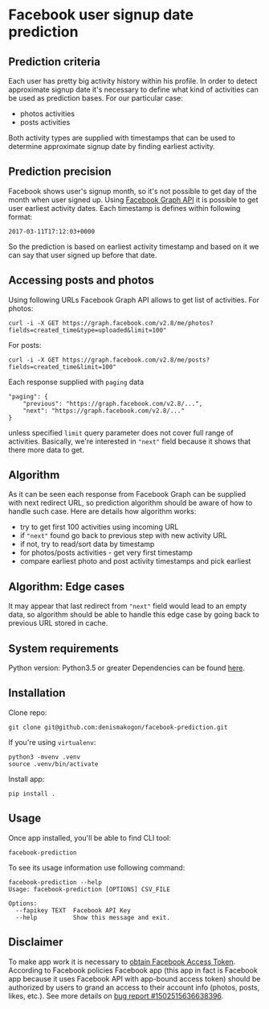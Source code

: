 Facebook user signup date prediction
====================================

Prediction criteria
-------------------
Each user has pretty big activity history within his profile.
In order to detect approximate signup date it's necessary to define what kind of activities can be used as prediction bases.
For our particular case:
 * photos activities
 * posts activities

Both activity types are supplied with timestamps that can be used to determine approximate signup date by finding earliest activity.


Prediction precision
--------------------
Facebook shows user's signup month, so it's not possible to get day of the month when user signed up.
Using [Facebook Graph API](https://developers.facebook.com/docs/graph-api/reference) it is possible to get user earliest activity dates.
Each timestamp is defines within following format:

    2017-03-11T17:12:03+0000

So the prediction is based on earliest activity timestamp and based on it we can say that user signed up before that date.


Accessing posts and photos
--------------------------
Using following URLs Facebook Graph API allows to get list of activities.
For photos:

    curl -i -X GET https://graph.facebook.com/v2.8/me/photos?fields=created_time&type=uploaded&limit=100"

For posts:

    curl -i -X GET https://graph.facebook.com/v2.8/me/posts?fields=created_time&limit=100"

Each response supplied with `paging` data

    "paging": {
        "previous": "https://graph.facebook.com/v2.8/...",
        "next": "https://graph.facebook.com/v2.8/..."
    }

unless specified `limit` query parameter does not cover full range of activities.
Basically, we're interested in `"next"` field because it shows that there more data to get.


Algorithm
---------
As it can be seen each response from Facebook Graph can be supplied with next redirect URL, so prediction algorithm should be aware of how to handle such case.
Here are details how algorithm works:

 * try to get first 100 activities using incoming URL
 * if `"next"` found go back to previous step with new activity URL
 * if not, try to read/sort data by timestamp
 * for photos/posts activities - get very first timestamp
 * compare earliest photo and post activity timestamps and pick earliest

Algorithm: Edge cases
---------------------

It may appear that last redirect from `"next"` field would lead to an empty data, so algorithm should be able to handle this edge case by going back to previous URL stored in cache.

System requirements
-------------------

Python version: Python3.5 or greater
Dependencies can be found [here](requirements.txt).

Installation
------------

Clone repo:

    git clone git@github.com:denismakogon/facebook-prediction.git

If you're using `virtualenv`:

    python3 -mvenv .venv
    source .venv/bin/activate

Install app:

    pip install .

Usage
-----

Once app installed, you'll be able to find CLI tool:

    facebook-prediction

To see its usage information use following command:

    facebook-prediction --help
    Usage: facebook-prediction [OPTIONS] CSV_FILE
    
    Options:
      --fapikey TEXT  Facebook API Key
      --help          Show this message and exit.

Disclaimer
----------

To make app work it is necessary to [obtain Facebook Access Token](https://developers.facebook.com/docs/facebook-login/access-tokens).
According to Facebook policies Facebook app (this app in fact is Facebook app because it uses Facebook API with app-bound access token) 
should be authorized by users to grand an access to their account info (photos, posts, likes, etc.).
See more details on [bug report #1502515636638396](https://developers.facebook.com/bugs/1502515636638396/).
